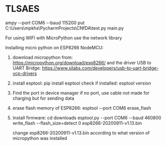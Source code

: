 # TLSAES
 ampy --port COM6 --baud 115200 put C:\Users\mpkhs\PycharmProjects\CNfDA\test.py main.py

For using WIFI with MicroPython use the network library

Installing micro python on ESP8266 NodeMCU:

1.
    download micropython from:
    https://micropython.org/download/esp8266/
    and the driver USB to UART Bridge:
    https://www.silabs.com/developers/usb-to-uart-bridge-vcp-drivers

2.
    install esptool:
        pip install esptool
    check if installed:
        esptool version

3.
    Find the port in device manager
    if no port, use cable not made for charging but for sending data

4.
    erase flash memory of ESP8266:
        esptool --port COM6 erase_flash

5.
    Install firmware:
    cd downloads
    esptool.py --port COM6 --baud 460800 write_flash --flash_size=detect 0 esp8266-20200911-v1.13.bin

    change esp8266-20200911-v1.13.bin according to what version of micropython was installed
